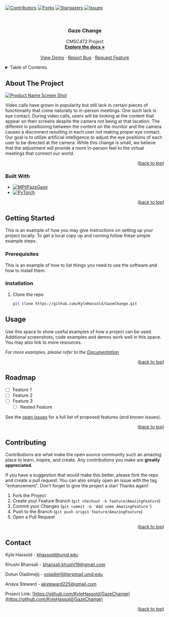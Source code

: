 <!-- Improved compatibility of back to top link: See: https://github.com/othneildrew/Best-README-Template/pull/73 -->
<a name="readme-top"></a>
<!--
*** Thanks for checking out the Best-README-Template. If you have a suggestion
*** that would make this better, please fork the repo and create a pull request
*** or simply open an issue with the tag "enhancement".
*** Don't forget to give the project a star!
*** Thanks again! Now go create something AMAZING! :D
-->



<!-- PROJECT SHIELDS -->
<!--
*** I'm using markdown "reference style" links for readability.
*** Reference links are enclosed in brackets [ ] instead of parentheses ( ).
*** See the bottom of this document for the declaration of the reference variables
*** for contributors-url, forks-url, etc. This is an optional, concise syntax you may use.
*** https://www.markdownguide.org/basic-syntax/#reference-style-links
-->
[![Contributors][contributors-shield]][contributors-url]
[![Forks][forks-shield]][forks-url]
[![Stargazers][stars-shield]][stars-url]
[![Issues][issues-shield]][issues-url]



<!-- PROJECT LOGO -->
<br />
<div align="center">
  <!-- <a href="https://github.com/KyleHassold/GazeChange">
    <img src="images/logo.png" alt="Logo" width="80" height="80">
  </a> -->

<h3 align="center">Gaze Change</h3>

  <p align="center">
    CMSC472 Project
    <br />
    <a href="https://github.com/KyleHassold/GazeChange"><strong>Explore the docs »</strong></a>
    <br />
    <br />
    <a href="https://github.com/KyleHassold/GazeChange">View Demo</a>
    ·
    <a href="https://github.com/KyleHassold/GazeChange/issues">Report Bug</a>
    ·
    <a href="https://github.com/KyleHassold/GazeChange/issues">Request Feature</a>
  </p>
</div>



<!-- TABLE OF CONTENTS -->
<details>
  <summary>Table of Contents</summary>
  <ol>
    <li>
      <a href="#about-the-project">About The Project</a>
      <ul>
        <li><a href="#built-with">Built With</a></li>
      </ul>
    </li>
    <li>
      <a href="#getting-started">Getting Started</a>
      <ul>
        <li><a href="#prerequisites">Prerequisites</a></li>
        <li><a href="#installation">Installation</a></li>
      </ul>
    </li>
    <li><a href="#usage">Usage</a></li>
    <li><a href="#roadmap">Roadmap</a></li>
    <li><a href="#contributing">Contributing</a></li>
    <li><a href="#contact">Contact</a></li>
  </ol>
</details>



<!-- ABOUT THE PROJECT -->
## About The Project

[![Product Name Screen Shot][product-screenshot]](https://github.com/KyleHassold/GazeChange)

Video calls have grown in popularity but still lack in certain pieces of functionality that
come naturally to in-person meetings. One such lack is eye contact. During video calls,
users will be looking at the content that appear on their screens despite the camera not
being at that location. The different in positioning between the content on the monitor and
the camera causes a disconnect resulting in each user not making proper eye contact. Our
goal is to utilize artificial intelligence to adjust the eye positions of each user to be
directed at the camera. While this change is small, we believe that the adjustment will
provide a more in-person feel to the virtual meetings that connect our world.

<p align="right">(<a href="#readme-top">back to top</a>)</p>



### Built With

* [![MPIIFazeGaze][MPIIFazeGaze-shield]][MPIIFazeGaze-url]
* [![PyTorch][PyTorch-shield]][PyTorch-url]


<p align="right">(<a href="#readme-top">back to top</a>)</p>



<!-- GETTING STARTED -->
## Getting Started

This is an example of how you may give instructions on setting up your project locally.
To get a local copy up and running follow these simple example steps.

### Prerequisites

This is an example of how to list things you need to use the software and how to install them.


### Installation

1. Clone the repo
   ```sh
   git clone https://github.com/KyleHassold/GazeChange.git
   ```



<!-- USAGE EXAMPLES -->
## Usage

Use this space to show useful examples of how a project can be used. Additional screenshots, code examples and demos work well in this space. You may also link to more resources.

_For more examples, please refer to the [Documentation](https://example.com)_

<p align="right">(<a href="#readme-top">back to top</a>)</p>



<!-- ROADMAP -->
## Roadmap

- [ ] Feature 1
- [ ] Feature 2
- [ ] Feature 3
    - [ ] Nested Feature

See the [open issues](https://github.com/KyleHassold/GazeChange/issues) for a full list of proposed features (and known issues).

<p align="right">(<a href="#readme-top">back to top</a>)</p>



<!-- CONTRIBUTING -->
## Contributing

Contributions are what make the open source community such an amazing place to learn, inspire, and create. Any contributions you make are **greatly appreciated**.

If you have a suggestion that would make this better, please fork the repo and create a pull request. You can also simply open an issue with the tag "enhancement".
Don't forget to give the project a star! Thanks again!

1. Fork the Project
2. Create your Feature Branch (`git checkout -b feature/AmazingFeature`)
3. Commit your Changes (`git commit -m 'Add some AmazingFeature'`)
4. Push to the Branch (`git push origin feature/AmazingFeature`)
5. Open a Pull Request

<p align="right">(<a href="#readme-top">back to top</a>)</p>



<!-- CONTACT -->
## Contact

Kyle Hassold - khassold@umd.edu

Khushi Bhansali - bhansali.khushi19@gmail.com

Dotun Oladimejij - ooladim1@terpmail.umd.edu

Anaya Steward - aksteward225@gmail.com

Project Link: [https://github.com/KyleHassold/GazeChange](https://github.com/KyleHassold/GazeChange)


<p align="right">(<a href="#readme-top">back to top</a>)</p>



<!-- MARKDOWN LINKS & IMAGES -->
<!-- https://www.markdownguide.org/basic-syntax/#reference-style-links -->
[contributors-shield]: https://img.shields.io/github/contributors/KyleHassold/GazeChange.svg?style=for-the-badge
[contributors-url]: https://github.com/KyleHassold/GazeChange/graphs/contributors
[forks-shield]: https://img.shields.io/github/forks/KyleHassold/GazeChange.svg?style=for-the-badge
[forks-url]: https://github.com/KyleHassold/GazeChange/network/members
[stars-shield]: https://img.shields.io/github/stars/KyleHassold/GazeChange.svg?style=for-the-badge
[stars-url]: https://github.com/KyleHassold/GazeChange/stargazers
[issues-shield]: https://img.shields.io/github/issues/KyleHassold/GazeChange.svg?style=for-the-badge
[issues-url]: https://github.com/KyleHassold/GazeChange/issues
[product-screenshot]: images/screenshot.png
[MPIIFazeGaze-shield]: https://img.shields.io/badge/MPIIFazeGaze-db6410?style=for-the-badge
[MPIIFazeGaze-url]: https://www.mpi-inf.mpg.de/departments/computer-vision-and-machine-learning/research/gaze-based-human-computer-interaction/its-written-all-over-your-face-full-face-appearance-based-gaze-estimation
[PyTorch-shield]: https://img.shields.io/badge/PyTorch-%23EE4C2C.svg?style=for-the-badge&logo=PyTorch&logoColor=white
[PyTorch-url]: https://pytorch.org/